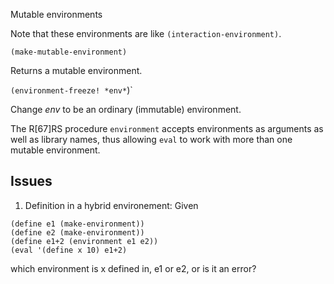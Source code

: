 Mutable environments

Note that these environments are like `(interaction-environment)`.

`(make-mutable-environment)`

Returns a mutable environment.

`(environment-freeze! *env*`)`

Change *env* to be an ordinary (immutable) environment.

The R[67]RS procedure `environment` accepts environments as arguments as well as library names,
thus allowing `eval` to work with more than one mutable environment.

## Issues

1. Definition in a hybrid environement:  Given

```
(define e1 (make-environment))
(define e2 (make-environment))
(define e1+2 (environment e1 e2))
(eval '(define x 10) e1+2)
```

which environment is x defined in, e1 or e2, or is it an error?

